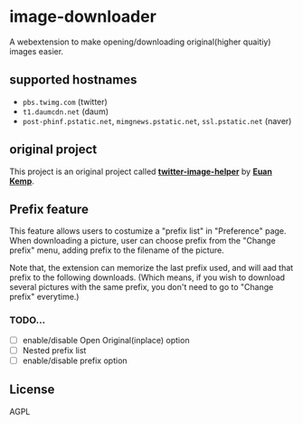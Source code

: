 # image-downloader
A webextension to make opening/downloading original(higher quaitiy) images easier.

## supported hostnames
- `pbs.twimg.com` (twitter)
- `t1.daumcdn.net` (daum)
- `post-phinf.pstatic.net`, `mimgnews.pstatic.net`, `ssl.pstatic.net` (naver)

## original project
This project is an original project called [**twitter-image-helper**](https://github.com/euank/twitter-image-helper) by [**Euan Kemp**](https://github.com/euank).



## Prefix feature
This feature allows users to costumize a "prefix list" in "Preference" page.
When downloading a picture, user can choose prefix from the "Change prefix" menu, adding prefix to the filename of the picture.

Note that, the extension can memorize the last prefix used, and will aad that prefix to the following downloads.
(Which means, if you wish to download several pictures with the same prefix, you don't need to go to "Change prefix" everytime.)

### TODO...
- [ ] enable/disable Open Original(inplace) option
- [ ] Nested prefix list
- [ ] enable/disable prefix option

## License
AGPL

